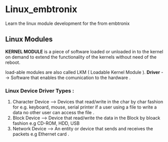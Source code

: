 # Linux_embtronix
Learn the linux module development for the from embtronix

## Linux Modules 

**KERNEL MODULE** is a piece of software  loaded or unloaded in to the kernel on demand to extend the functionality of the kernels without need of the reboot.

load-able modules are also called LKM ( Loadable Kernel Module ).
**Driver** --> Software that enables the comunication to the hardware .

### Linux Device Driver Types  : 
 1. Character Device 
    --> Devices that read/write in the char by char fashion for e.g. keyboard, mouse, serial printer 
    if a user using a file to write a data no other user can access the file .
 2. Block Device 
    --> Device that read/write the data in the Block by bloack fashion  e.g CD-ROM, HDD, USB
 3. Network Device 
    --> An entity or device that sends and receives the packets e.g Ethernet card .